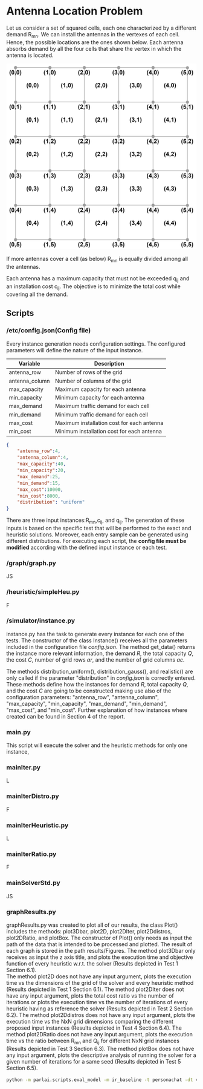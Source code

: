 # Antenna Location Problem

Let us consider a set of squared cells, each one characterized by a different demand R<sub>mn</sub>. We can
install the antennas in the vertexes of each cell. Hence, the possible locations are the ones shown
below. Each antenna absorbs demand by all the four cells that share the vertex in which the
antenna is located.

![Problem description](images/problemDescription.PNG)

If more antennas cover a cell (as below) R<sub>mn</sub> is equally divided among all the antennas.

Each antenna has a maximum capacity that must not be exceeded q<sub>ij</sub> and an installation cost c<sub>ij</sub>.
The objective is to minimize the total cost while covering all the demand.

## Scripts
### /etc/config.json(Config file)
Every instance generation needs configuration settings. The configured parameters will define the nature of the input instance.

| Variable | Description |
| ------------- | ------------------------- |
| antenna_row|     Number of rows of the grid |
| antenna_column|   Number of columns of the grid  |
| max_capacity|     Maximum capacity for each antenna |
| min_capacity|   Minimum capacity for each antenna|
| max_demand|    Maximum traffic demand for each cell|
| min_demand|    Minimum traffic demand for each cell |
| max_cost|      Maximum installation cost for each antenna |
| min_cost|     Minimum installation cost for each antenna |
 
```json
{
	"antenna_row":4, 
	"antenna_column":4,
	"max_capacity":40,
	"min_capacity":20,
	"max_demand":25,
	"min_demand":15,
	"max_cost":10000,
	"min_cost":8000,
	"distribution": "uniform"
}
```
There are three input instances:R<sub>mn</sub>,c<sub>ij</sub>, and q<sub>ij</sub>. The generation of these inputs is based on the specific test that will be performed to the exact and heuristic solutions. Moreover, each entry sample can be generated using different distributions.
For executing each script, the **config file must be modified** according with the defined input instance or each test.

### /graph/graph.py
JS
### /heuristic/simpleHeu.py
F
### /simulator/instance.py
instance.py has the task to generate every instance for each one of the tests. The constructor of the class Instance() receives all the parameters included in the configuration file *config.json*.
The method get_data() returns the instance more relevant information, the demand *R*, the total capacity *Q*, the cost *C*, number of grid rows *ar*, and the number of grid columns *ac*.

The methods distribution_uniform(), distribution_gauss(), and realistic() are only called if the parameter "distribution" in *config.json* is correctly entered.
These methods define how the instances for demand *R*, total capacity *Q*, and the cost *C* are going to be constructed making use also of the configuration parameters: "antenna_row",	"antenna_column", "max_capacity", "min_capacity", "max_demand", "min_demand", "max_cost", and "min_cost". 
Further explanation of how instances where created can be found in Section 4 of the report.
### main.py
This script will execute the solver and the heuristic methods for only one instance, 
### mainIter.py
L
### mainIterDistro.py
F
### mainIterHeuristic.py
L
### mainIterRatio.py
F
### mainSolverStd.py
JS
### graphResults.py
graphResults.py was created to plot all of our results, the class Plot() includes the methods: plot3Dbar, plot2D, plot2DIter, plot2Ddistros, plot2DRatio, and plotBox. The constructor of Plot() only needs as input the path of the data that is intended to be processed and plotted. The result of each graph is stored in the path results/Figures. 
The method plot3Dbar only receives as input the z axis title, and plots the execution time and objective function of every heuristic w.r.t. the solver (Results depicted in Test 1 Section 6.1).  
The method plot2D does not have any input argument, plots the execution time vs the dimensions of the grid of the solver and every heuristic method (Results depicted in Test 1 Section 6.1). 
The method plot2DIter does not have any input argument, plots the total cost ratio vs the number of iterations or plots the execution time vs the number of iterations of every heuristic having as reference the solver (Results depicted in Test 2 Section 6.2).
The method plot2Ddistros does not have any input argument, plots the execution time vs the NxN grid dimensions comparing the different proposed input instances (Results depicted in Test 4 Section 6.4).
The method plot2DRatio does not have any input argument, plots the execution time vs the ratio between R<sub>mn</sub> and Q<sub>ij</sub> for different NxN grid instances (Results depicted in Test 3 Section 6.3).
The method plotBox does not have any input argument, plots the descriptive analysis of running the solver for a given number of iterations for a same seed (Results depicted in Test 5 Section 6.5).  

```bash
python -m parlai.scripts.eval_model -m ir_baseline -t personachat -dt valid
```

